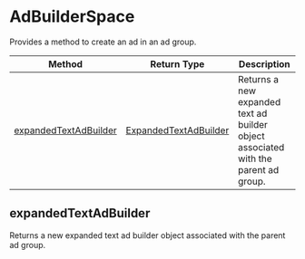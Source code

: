 # AdBuilderSpace
Provides a method to create an ad in an ad group.

|Method|Return Type|Description|
|-|-|-
[expandedTextAdBuilder]('#expandedTextAdBuilder')|[ExpandedTextAdBuilder](./ExpandedTextAdBuilder)|Returns a new expanded text ad builder object associated with the parent ad group.<br />

<a name="#expandedTextAdBuilder"></a>
## expandedTextAdBuilder
Returns a new expanded text ad builder object associated with the parent ad group.


